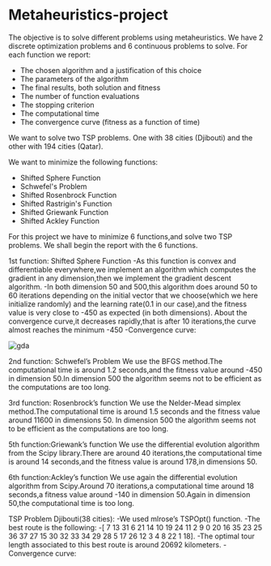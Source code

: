 # Metaheuristics-project

The objective is to solve different problems using metaheuristics. We have
2 discrete optimization problems and 6 continuous problems to solve.
For each function we report:
- The chosen algorithm and a justification of this choice
- The parameters of the algorithm
- The final results, both solution and fitness
- The number of function evaluations
- The stopping criterion
- The computational time
- The convergence curve (fitness as a function of time)

We want to solve two TSP problems.
One with 38 cities (Djibouti) and the other with 194 cities (Qatar).

We want to minimize the following functions:
- Shifted Sphere Function
- Schwefel's Problem
- Shifted Rosenbrock Function
- Shifted Rastrigin's Function
- Shifted Griewank Function
- Shifted Ackley Function


For this project we have to minimize 6 functions,and solve two TSP problems.
We shall begin the report with the 6 functions.

1st function: Shifted Sphere Function
-As this function is convex and differentiable everywhere,we implement an algorithm which computes the gradient in any dimension,then we implement the gradient descent algorithm.
-In both dimension 50 and 500,this algorithm does around 50 to 60 iterations depending on the initial vector that we choose(which we here initialize randomly) and the learning rate(0.1 in our case),and the fitness value is very close to -450 as expected (in both dimensions).
About the convergence curve,it decreases rapidly,that is after 10 iterations,the curve almost reaches the minimum -450
-Convergence curve:

![gda](https://user-images.githubusercontent.com/58103877/84086815-071c7100-a9e9-11ea-8d8f-1217b9a956c4.png)


2nd function: Schwefel’s Problem
We use the BFGS method.The computational time is around 1.2 seconds,and the fitness value around -450 in dimension 50.In dimension 500 the algorithm seems not to be efficient as the computations are too long.

3rd function: Rosenbrock’s function
We use the Nelder-Mead simplex method.The computational time is around 1.5 seconds and the fitness value around 11600 in dimensions 50. In dimension 500 the algorithm seems not to be efficient as the computations are too long.

5th function:Griewank’s function
We use the differential evolution algorithm from the Scipy library.There are around 40 iterations,the computational time is around 14 seconds,and the fitness value is around 178,in dimensions 50.


6th function:Ackley’s function
We use again the differential evolution algorithm from Scipy.Around 70 iterations,a computational time around 18 seconds,a fitness value around -140 in dimension 50.Again in dimension 50,the computational time is too long.


TSP Problem Djibouti(38 cities):
-We used mlrose’s TSPOpt() function.
-The best route is the following:
-[ 7 13 31 6 21 14 10 19 24 11 2 9 0 20 16 35 23 25 36 37 27 15 30 32
33 34 29 28 5 17 26 12 3 4 8 22 1 18].
-The optimal tour length associated to this best route is around 20692 kilometers.
-Convergence curve:

